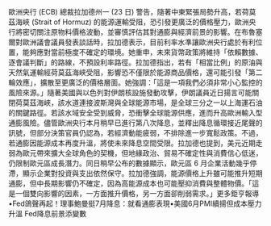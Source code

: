 歐洲央行 (ECB) 總裁拉加德州一 (23 日) 警告，隨著中東緊張局勢升高，若荷莫茲海峽 (Strait of Hormuz) 的能源運輸受阻，恐引發更廣泛的價格壓力，歐洲央行將密切關注原物料價格波動，並審慎評估其對通膨與經濟前景的影響。在布魯塞爾對歐洲議會議員發表談話時，拉加德表示，目前利率水準讓歐洲央行處於有利位置，能夠應對當前極度不確定的環境。她重申，未來貨幣政策將維持「依賴數據、逐會議判斷」的路線，不預設利率路徑。拉加德指出，若有「相當比例」的原油與天然氣運輸經荷莫茲海峽受阻，影響恐不僅限於能源商品價格，還可能引發「第二輪效應」，擴散至更廣泛的價格層面。她強調：「這是一項我們必須非常小心監控的風險來源。」隨著美國與以色列對伊朗核設施發動攻擊，伊朗議員近日揚言可能關閉荷莫茲海峽，該水道連接波斯灣與全球能源市場，是全球三分之一以上海運石油的關鍵路徑。若該水域安全受到威脅，恐衝擊全球能源供應，進而升高歐洲輸入型通膨風險。儘管歐洲央行本月稍早已進行第八次降息，並釋出降息循環接近尾聲的訊號，但部分決策官員仍認為，若經濟動能疲弱，不排除進一步寬鬆政策。不過，若通膨因能源成本再度升溫，將使未來降息空間受限。拉加德也提到，美元近期走弱為歐元帶來擴大全球角色的契機，但地緣政治、貿易不確定性與消費信心低迷，仍限制歐元區成長潛力。同日稍早公布的數據顯示，歐元區 6 月企業活動幾乎停滯，顯示企業對投資與支出依然保守。拉加德強調，能源價格上升雖可能推升短期通膨，但中長期影響仍不確定，因為高能源成本也可能壓抑消費與整體物價。「這是一個雙向影響的因素，一方面推升價格，另一方面卻削弱需求。」更多鉅亨報導•Fed鴿聲再起！理事鮑曼挺7月降息：就看通膨表現•美國6月PMI續揚但成本壓力升溫 Fed降息前景添變數